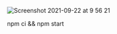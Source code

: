 ![Screenshot 2021-09-22 at 9 56 21](https://user-images.githubusercontent.com/11061511/134297240-ed406f07-bfd2-4459-a4a0-a5fdb195147b.png)

npm ci && npm start
